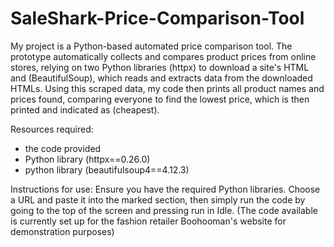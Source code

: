 # SaleShark-Price-Comparison-Tool

My project is a Python-based automated price comparison tool. The prototype automatically collects and compares product prices from online stores, relying on two Python libraries (httpx) to download a site's HTML and (BeautifulSoup), which reads and extracts data from the downloaded HTMLs. Using this scraped data, my code then prints all product names and prices found, comparing everyone to find the lowest price, which is then printed and indicated as (cheapest).



Resources required:
- the code provided
- Python library (httpx==0.26.0)
- python library (beautifulsoup4==4.12.3)

Instructions for use:
Ensure you have the required Python libraries. Choose a URL and paste it into the marked section, then simply run the code by going to the top of the screen and pressing run in Idle.
(The code available is currently set up for the fashion retailer Boohooman's website for demonstration purposes)
